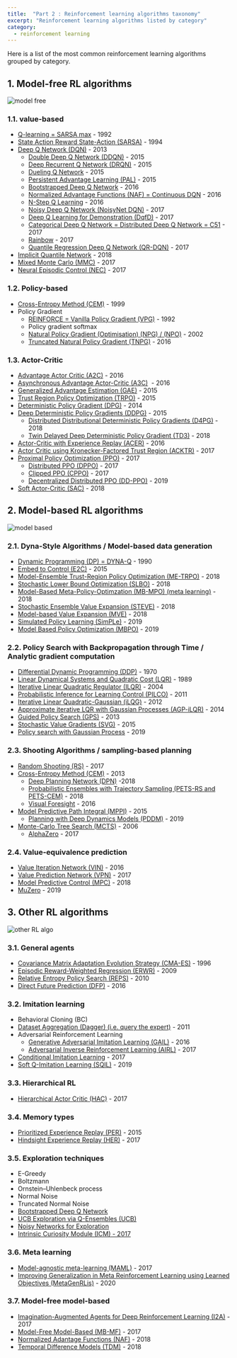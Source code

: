 ```yaml
---
title:  "Part 2 : Reinforcement learning algorithms taxonomy"
excerpt: "Reinforcement learning algorithms listed by category"
category:
  - reinforcement learning
---
```




Here is a list of the most common reinforcement learning algorithms grouped by category.

## 1. Model-free RL algorithms

![model free](/assets/images/datamachinist/model_free.drawio.png)

### 1.1. value-based

- [Q-learning = SARSA max](https://link.springer.com/content/pdf/10.1007/BF00992698.pdf) - 1992
- [State Action Reward State-Action (SARSA)](http://mi.eng.cam.ac.uk/reports/svr-ftp/auto-pdf/rummery_tr166.pdf)  - 1994
- [Deep Q Network (DQN)](https://www.cs.toronto.edu/~vmnih/docs/dqn.pdf) - 2013
    - [Double Deep Q Network (DDQN)](https://arxiv.org/pdf/1509.06461.pdf) - 2015
    - [Deep Recurrent Q Network (DRQN)](https://arxiv.org/abs/1507.06527) - 2015
    - [Dueling Q Network](https://arxiv.org/abs/1511.06581) - 2015
    - [Persistent Advantage Learning (PAL)](https://arxiv.org/abs/1512.04860) - 2015
    - [Bootstrapped Deep Q Network](https://arxiv.org/abs/1602.04621) - 2016
    - [Normalized Advantage Functions (NAF) = Continuous DQN](https://arxiv.org/abs/1603.00748) - 2016
    - [N-Step Q Learning](https://arxiv.org/abs/1602.01783) - 2016
    - [Noisy Deep Q Network (NoisyNet DQN)](https://arxiv.org/abs/1706.10295) - 2017
    - [Deep Q Learning for Demonstration (DqfD)](https://arxiv.org/abs/1704.03732) - 2017
    - [Categorical Deep Q Network = Distributed Deep Q Network = C51](https://arxiv.org/abs/1707.06887) - 2017
    - [Rainbow](https://arxiv.org/abs/1710.02298) - 2017
    - [Quantile Regression Deep Q Network (QR-DQN)](https://arxiv.org/pdf/1710.10044v1.pdf) - 2017
- [Implicit Quantile Network](https://arxiv.org/abs/1806.06923) - 2018
- [Mixed Monte Carlo (MMC)](https://arxiv.org/abs/1703.01310) - 2017
- [Neural Episodic Control (NEC)](https://arxiv.org/abs/1703.01988) - 2017

### 1.2. Policy-based

- [Cross-Entropy Method (CEM)](https://link.springer.com/article/10.1023/A:1010091220143) - 1999
- Policy Gradient
    - [REINFORCE = Vanilla Policy Gradient (VPG)](https://people.cs.umass.edu/~barto/courses/cs687/williams92simple.pdf) - 1992
    - Policy gradient softmax 
    - [Natural Policy Gradient (Optimisation) (NPG) / (NPO)](https://proceedings.neurips.cc/paper/2001/file/4b86abe48d358ecf194c56c69108433e-Paper.pdf) - 2002
    - [Truncated Natural Policy Gradient (TNPG)](https://arxiv.org/abs/1604.06778) - 2016

### 1.3. Actor-Critic

- [Advantage Actor Critic (A2C)](https://arxiv.org/abs/1602.01783) - 2016
- [Asynchronous Advantage Actor-Critic (A3C)](https://arxiv.org/abs/1602.01783)  - 2016
- [Generalized Advantage Estimation (GAE)](https://arxiv.org/abs/1506.02438) - 2015
- [Trust Region Policy Optimization (TRPO)](https://arxiv.org/abs/1502.05477) - 2015
- [Deterministic Policy Gradient (DPG)](http://proceedings.mlr.press/v32/silver14.pdf) - 2014
- [Deep Deterministic Policy Gradients (DDPG)](https://arxiv.org/abs/1509.02971) - 2015
    - [Distributed Distributional Deterministic Policy Gradients (D4PG)](https://arxiv.org/abs/1804.08617) - 2018
    - [Twin Delayed Deep Deterministic Policy Gradient (TD3)](https://arxiv.org/pdf/1802.09477.pdf) - 2018
- [Actor-Critic with Experience Replay (ACER)](https://arxiv.org/abs/1611.01224) - 2016
- [Actor Critic using Kronecker-Factored Trust Region (ACKTR)](https://arxiv.org/abs/1708.05144) - 2017
- [Proximal Policy Optimization (PPO)](https://arxiv.org/abs/1707.06347) - 2017
    - [Distributed PPO (DPPO)](https://arxiv.org/abs/1707.02286) - 2017
    - [Clipped PPO (CPPO)](https://arxiv.org/pdf/1707.06347.pdf) - 2017
    - [Decentralized Distributed PPO (DD-PPO)](https://arxiv.org/abs/1911.00357) - 2019
- [Soft Actor-Critic (SAC)](https://arxiv.org/abs/1801.01290) - 2018

## 2. Model-based RL algorithms

![model based](/assets/images/datamachinist/model_based.drawio.png)


### 2.1. Dyna-Style Algorithms / Model-based data generation

- [Dynamic Programming (DP) = DYNA-Q](http://citeseerx.ist.psu.edu/viewdoc/download?doi=10.1.1.51.7362&rep=rep1&type=pdf) - 1990
- [Embed to Control (E2C)](https://arxiv.org/abs/1506.07365) - 2015
- [Model-Ensemble Trust-Region Policy Optimization (ME-TRPO)](https://arxiv.org/abs/1802.10592) - 2018
- [Stochastic Lower Bound Optimization (SLBO)](https://arxiv.org/abs/1807.03858) - 2018
- [Model-Based Meta-Policy-Optimzation (MB-MPO) (meta learning)](https://arxiv.org/abs/1809.05214) - 2018
- [Stochastic Ensemble Value Expansion (STEVE)](https://arxiv.org/abs/1803.00101) - 2018
- [Model-based Value Expansion (MVE)](https://arxiv.org/abs/1803.00101) - 2018
- [Simulated Policy Learning (SimPLe)](https://arxiv.org/abs/1903.00374) - 2019
- [Model Based Policy Optimization (MBPO)](https://arxiv.org/abs/1906.08253) - 2019

### 2.2. Policy Search with Backpropagation through Time / Analytic gradient computation

- [Differential Dynamic Programming (DDP)](https://www.jstor.org/stable/3613752?origin=crossref&seq=1) - 1970
- [Linear Dynamical Systems and Quadratic Cost (LQR)](http://users.cecs.anu.edu.au/~john/papers/BOOK/B03.PDF) - 1989
- [Iterative Linear Quadratic Regulator (ILQR)](https://homes.cs.washington.edu/~todorov/papers/LiICINCO04.pdf) - 2004
- [Probabilistic Inference for Learning Control (PILCO)](https://www.ias.informatik.tu-darmstadt.de/uploads/Publications/Deisenroth_ICML_2011.pdf) - 2011
- [Iterative Linear Quadratic-Gaussian (iLQG)](https://homes.cs.washington.edu/~todorov/papers/TassaIROS12.pdf) - 2012
- [Approximate iterative LQR with Gaussian Processes (AGP-iLQR)](http://citeseerx.ist.psu.edu/viewdoc/download?doi=10.1.1.716.4271&rep=rep1&type=pdf) - 2014
- [Guided Policy Search (GPS)](https://graphics.stanford.edu/projects/gpspaper/gps_full.pdf) - 2013
- [Stochastic Value Gradients (SVG)](https://arxiv.org/abs/1510.09142) - 2015
- [Policy search with Gaussian Process](https://dl.acm.org/doi/10.5555/3306127.3331874) - 2019

### 2.3. Shooting Algorithms / sampling-based planning

- [Random Shooting (RS)](https://arxiv.org/pdf/1708.02596.pdf) - 2017
- [Cross-Entropy Method (CEM)](https://www.sciencedirect.com/science/article/abs/pii/B9780444538598000035) - 2013
    - [Deep Planning Network (DPN)](https://arxiv.org/abs/1811.04551) -2018
    - [Probabilistic Ensembles with Trajectory Sampling (PETS-RS and PETS-CEM)](https://arxiv.org/abs/1805.12114) - 2018
    - [Visual Foresight](https://arxiv.org/abs/1610.00696) - 2016
- [Model Predictive Path Integral (MPPI)](https://arxiv.org/abs/1509.01149) - 2015
    - [Planning with Deep Dynamics Models (PDDM)](https://arxiv.org/abs/1909.11652) - 2019
- [Monte-Carlo Tree Search (MCTS)](https://hal.inria.fr/inria-00116992/document) - 2006
    - [AlphaZero](https://arxiv.org/abs/1712.01815) - 2017

### 2.4. Value-equivalence prediction

- [Value Iteration Network (VIN)](https://arxiv.org/abs/1602.02867) - 2016
- [Value Prediction Network (VPN)](https://arxiv.org/abs/1707.03497) - 2017
- [Model Predictive Control (MPC)](https://arxiv.org/abs/1810.13400) - 2018
- [MuZero](https://arxiv.org/abs/1911.08265) - 2019




## 3. Other RL algorithms


![other RL algo](/assets/images/datamachinist/other_RL.drawio.png)


### 3.1. General agents

- [Covariance Matrix Adaptation Evolution Strategy (CMA-ES)](https://ieeexplore.ieee.org/document/542381) - 1996
- [Episodic Reward-Weighted Regression (ERWR)](https://proceedings.neurips.cc/paper/2008/file/7647966b7343c29048673252e490f736-Paper.pdf) - 2009
- [Relative Entropy Policy Search (REPS)](https://www.aaai.org/ocs/index.php/AAAI/AAAI10/paper/viewFile/1851/2264) - 2010
- [Direct Future Prediction (DFP)](https://arxiv.org/abs/1611.01779) - 2016


### 3.2. Imitation learning

- Behavioral Cloning (BC)
- [Dataset Aggregation (Dagger) (i.e. query the expert)](https://www.cs.cmu.edu/~sross1/publications/Ross-AIStats11-NoRegret.pdf) - 2011
- Adversarial Reinforcement Learning
    - [Generative Adversarial Imitation Learning (GAIL)](https://arxiv.org/abs/1606.03476) - 2016
    - [Adversarial Inverse Reinforcement Learning (AIRL)](https://arxiv.org/abs/1710.11248) - 2017
- [Conditional Imitation Learning](https://arxiv.org/abs/1710.02410) - 2017
- [Soft Q-Imitation Learning (SQIL)](https://arxiv.org/abs/1905.11108) - 2019

### 3.3. Hierarchical RL

- [Hierarchical Actor Critic (HAC)](https://arxiv.org/abs/1712.00948) - 2017

### 3.4. Memory types

- [Prioritized Experience Replay (PER)](https://arxiv.org/abs/1511.05952) - 2015
- [Hindsight Experience Replay (HER)](https://arxiv.org/abs/1707.01495) - 2017

### 3.5. Exploration techniques

- E-Greedy
- Boltzmann
- Ornstein–Uhlenbeck process 
- Normal Noise 
- Truncated Normal Noise 
- [Bootstrapped Deep Q Network](https://arxiv.org/abs/1602.04621) 
- [UCB Exploration via Q-Ensembles (UCB)](https://arxiv.org/abs/1706.01502) 
- [Noisy Networks for Exploration](https://arxiv.org/abs/1706.10295) 
- [Intrinsic Curiosity Module (ICM) - 2017](https://pathak22.github.io/noreward-rl/)

### 3.6. Meta learning

- [Model-agnostic meta-learning (MAML)](https://arxiv.org/abs/1703.03400) - 2017
- [Improving Generalization in Meta Reinforcement Learning using Learned Objectives (MetaGenRLis)](https://openreview.net/pdf?id=S1evHerYPr) - 2020

### 3.7. Model-free model-based

- [Imagination-Augmented Agents for Deep Reinforcement Learning (I2A)](https://arxiv.org/abs/1707.06203) - 2017
- [Model-Free Model-Based (MB-MF)](https://arxiv.org/abs/1708.02596) - 2017
- [Normalized Adantage Functions (NAF)](https://arxiv.org/abs/1603.00748) - 2018
- [Temporal Difference Models (TDM)](https://arxiv.org/abs/1802.09081) - 2018
